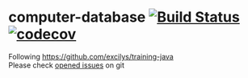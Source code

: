 # computer-database [![Build Status](https://travis-ci.com/IQbrod/computer-database.svg?branch=master)](https://travis-ci.com/IQbrod/computer-database) [![codecov](https://codecov.io/gh/IQbrod/computer-database/branch/master/graph/badge.svg)](https://codecov.io/gh/IQbrod/computer-database)  
Following https://github.com/excilys/training-java  
Please check [opened issues](https://github.com/IQbrod/computer-database/issues) on git
